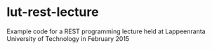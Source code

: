 # lut-rest-lecture
Example code for a REST programming lecture held at Lappeenranta University of Technology in February 2015
